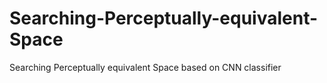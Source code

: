 # Searching-Perceptually-equivalent-Space
Searching Perceptually equivalent Space based on CNN classifier
